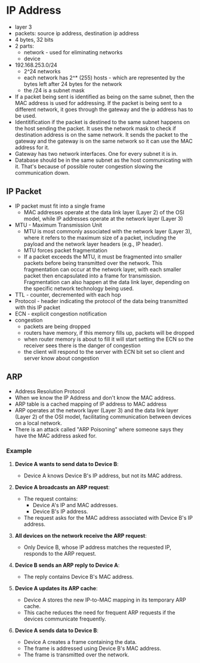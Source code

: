 # IP Address

- layer 3
- packets: source ip address, destination ip address
- 4 bytes, 32 bits
- 2 parts:
    - network - used for eliminating networks
    - device
- 192.168.253.0/24
    - 2^24 networks
    - each network has 2^* (255) hosts - which are represented by the bytes left after 24 bytes for the network
    - the /24 is a subnet mask
- If a packet being sent is identified as being on the same subnet, then the MAC address is used for addressing. If the packet is being sent to a different network, it goes through the gateway and the ip address has to be used.
- Identitification if the packet is destined to the same subnet happens on the host sending the packet. It uses the network mask to check if destination address is on the same network. It sends the packet to the gateway and the gateway is on the same network so it can use the MAC address for it.
- Gateway has two network interfaces. One for every subnet it is in.
- Database should be in the same subnet as the host communicating with it. That's because of possible router congestion slowing the communication down.

## IP Packet

- IP packet must fit into a single frame
    - MAC addresses operate at the data link layer (Layer 2) of the OSI model, while IP addresses operate at the network layer (Layer 3)
- MTU - Maximum Transmission Unit
    - MTU is most commonly associated with the network layer (Layer 3), where it refers to the maximum size of a packet, including the payload and the network layer headers (e.g., IP header).
    - MTU forces packet fragmentation
    - If a packet exceeds the MTU, it must be fragmented into smaller packets before being transmitted over the network. This fragmentation can occur at the network layer, with each smaller packet then encapsulated into a frame for transmission. Fragmentation can also happen at the data link layer, depending on the specific network technology being used.
- TTL - counter, decremented with each hop
- Protocol - header indicating the protocol of the data being transmitted with this IP packet
- ECN - explicit congestion notification
- congestion 
    - packets are being dropped
    - routers have memory, if this memory fills up, packets will be dropped
    - when router memory is about to fill it will start setting the ECN so the receiver sees there is the danger of congestion
    - the client will respond to the server with ECN bit set so client and server know about congestion

## ARP

- Address Resolution Protocol
- When we know the IP Address and don't know the MAC address.
- ARP table is a cached mapping of IP address to MAC address
- ARP operates at the network layer (Layer 3) and the data link layer (Layer 2) of the OSI model, facilitating communication between devices on a local network.
- There is an attack called "ARP Poisoning" where someone says they have the MAC address asked for.

### Example

1. **Device A wants to send data to Device B**:
   - Device A knows Device B's IP address, but not its MAC address.

2. **Device A broadcasts an ARP request**:
   - The request contains:
     - Device A's IP and MAC addresses.
     - Device B's IP address.
   - The request asks for the MAC address associated with Device B's IP address.

3. **All devices on the network receive the ARP request**:
   - Only Device B, whose IP address matches the requested IP, responds to the ARP request.

4. **Device B sends an ARP reply to Device A**:
   - The reply contains Device B's MAC address.

5. **Device A updates its ARP cache**:
   - Device A stores the new IP-to-MAC mapping in its temporary ARP cache.
   - This cache reduces the need for frequent ARP requests if the devices communicate frequently.

6. **Device A sends data to Device B**:
   - Device A creates a frame containing the data.
   - The frame is addressed using Device B's MAC address.
   - The frame is transmitted over the network.
